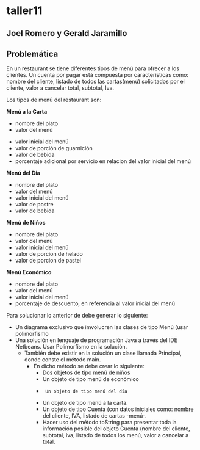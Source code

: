 # taller11

## Joel Romero y Gerald Jaramillo

## Problemática

En un restaurant se tiene diferentes tipos de menú para ofrecer a los clientes. Un cuenta por pagar está compuesta por características como: nombre del cliente, listado de todos las cartas(menú) solicitados por el cliente, valor a cancelar total,  subtotal, Iva.

Los tipos de menú del restaurant son: 

**Menú a la Carta**

- nombre del plato
- valor del menú
* valor inicial del menú
* valor de porción de guarnición
* valor de bebida
* porcentaje adicional por servicio en relacion del valor inicial del menú

**Menú del Día**

* nombre del plato
* valor del menú
* valor inicial del menú
* valor de postre
* valor de bebida


**Menú de Niños**

* nombre del plato
* valor del menú
* valor inicial del menú
* valor de porcion de helado
* valor de porcion de pastel

**Menú Económico**

* nombre del plato
* valor del menú
* valor inicial del menú
* porcentaje de descuento, en referencia al valor inicial del menú


Para solucionar lo anterior de debe generar lo siguiente:

- Un diagrama exclusivo que imvolucren las clases de tipo Menú (usar polimorfismo
- Una solución en lenguaje de programación Java a través del IDE Netbeans. Usar Polimorfismo en la solución.
	* También debe existir en la solución un clase llamada Principal, donde conste el método main.
		* En dicho método se debe crear lo siguiente:
			*	Dos objetos de tipo menú de niños
			*	Un objeto de tipo menú de económico
			*      Un objeto de tipo menú del día
			* 	Un objeto de tipo menú a la carta.
			*	Un objeto de tipo Cuenta (con datos iniciales como: nombre del cliente, IVA, listado de cartas -menú-.
			* 	Hacer uso del método toString para presentar toda la información posible del objeto Cuenta (nombre del cliente, subtotal, iva, listado de todos los menú, valor a cancelar a total.
			
